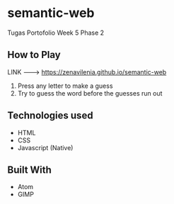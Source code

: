 # semantic-web
Tugas Portofolio Week 5 Phase 2

## How to Play
LINK ---> <a href="https://zenavilenia.github.io/semantic-web" target="_blank">https://zenavilenia.github.io/semantic-web</a>
1. Press any letter to make a guess
2. Try to guess the word before the guesses run out

## Technologies used
- HTML
- CSS
- Javascript (Native)

## Built With
* Atom
* GIMP
